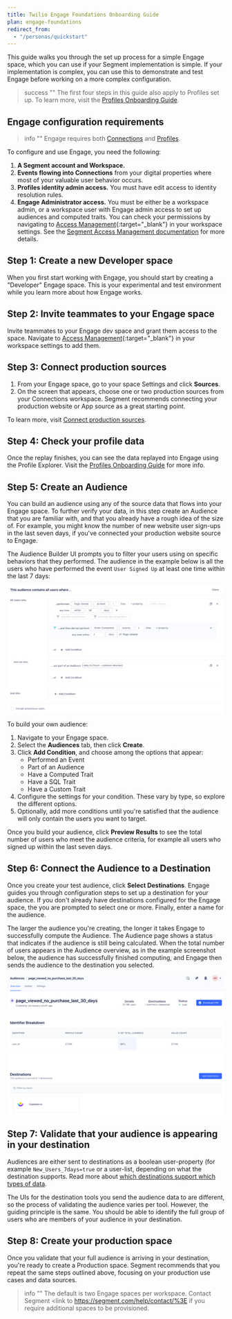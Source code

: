 ```yaml
---
title: Twilio Engage Foundations Onboarding Guide
plan: engage-foundations
redirect_from:
  - "/personas/quickstart"
---
```


This guide walks you through the set up process for a simple Engage space, which you can use if your Segment implementation is simple. If your implementation is complex, you can use this to demonstrate and test Engage before working on a more complex configuration.

> success ""
> The first four steps in this guide also apply to Profiles set up. To learn more, visit the [Profiles Onboarding Guide](/docs/profiles/quickstart).

## Engage configuration requirements
> info ""
> Engage requires both [Connections](/docs/connections/) and [Profiles](/docs/profiles/).

To configure and use Engage, you need the following:

1. **A Segment account and Workspace.**
2. **Events flowing into Connections** from your digital properties where most of your valuable user behavior occurs.
3. **Profiles identity admin access.** You must have edit access to identity resolution rules.
4. **Engage Administrator access.** You must be either be a workspace admin, or a workspace user with Engage admin access to set up audiences and computed traits. You can check your permissions by navigating to [Access Management](https://app.segment.com/goto-my-workspace/settings/access-management){:target="_blank"} in your workspace settings. See the [Segment Access Management documentation](/docs/segment-app/iam/) for more details.

## Step 1: Create a new Developer space

When you first start working with Engage, you should start by creating a "Developer" Engage space. This is your experimental and test environment while you learn more about how Engage works.

<!-- TODO: I can't see this in any of the spaces I'm an admin in
To create a Engage space:
1. In your Segment workspace, click **Engage** from the left-navigation.
2.  -->

## Step 2: Invite teammates to your Engage space

Invite teammates to your Engage dev space and grant them access to the space. Navigate to [Access Management](https://app.segment.com/goto-my-workspace/settings/access-management){:target="_blank"} in your workspace settings to add them.

<!-- TODO: actually add steps here -->

## Step 3: Connect production sources

1. From your Engage space, go to your space Settings and click **Sources**.
2. On the screen that appears, choose one or two production sources from your Connections workspace.
   Segment recommends connecting your production website or App source as a great starting point.

To learn more, visit [Connect production sources](/docs/profiles/quickstart/#step-3-connect-production-sources).

## Step 4: Check your profile data

Once the replay finishes, you can see the data replayed into Engage using the Profile Explorer. Visit the [Profiles Onboarding Guide](/docs/profiles/quickstart/#step-4-check-your-profile-data) for more info.

## Step 5: Create an Audience

You can build an audience using any of the source data that flows into your Engage space. To further verify your data, in this step create an Audience that you are familiar with, and that you already have a rough idea of the size of. For example, you might know the number of new website user sign-ups in the last seven days, if you've connected your production website source to Engage.

The Audience Builder UI prompts you to filter your users using on specific behaviors that they performed. The audience in the example below is all the users who have performed the event `User Signed Up` at least one time within the last 7 days:

![Example audience with users who have performed the User Signed Up event](images/pers-qs-config_audience.png)

To build your own audience:
1. Navigate to your Engage space.
2. Select the **Audiences** tab, then click **Create**.
3. Click **Add Condition**, and choose among the options that appear:
   - Performed an Event
   - Part of an Audience
   - Have a Computed Trait
   - Have a SQL Trait
   - Have a Custom Trait
4. Configure the settings for your condition. These vary by type, so explore the different options.
5. Optionally, add more conditions until you're satisfied that the audience will only contain the users you want to target.

Once you build your audience, click **Preview Results** to see the total number of users who meet the audience criteria, for example all users who signed up within the last seven days.


## Step 6:  Connect the Audience to a Destination

Once you create your test audience, click **Select Destinations**. Engage guides you through configuration steps to set up a destination for your audience. If you don't already have destinations configured for the Engage space, the you are prompted to select one or more. Finally, enter a name for the audience.

The larger the audience you're creating, the longer it takes Engage to successfully compute the Audience. The Audience page shows a status that indicates if the audience is still being calculated. When the total number of users appears in the Audience overview, as in the example screenshot below, the audience has successfully finished computing, and Engage then sends the audience to the destination you selected.


![Connect the audience to a destination](images/pers-qs-audience_dests.png)


## Step 7: Validate that your audience is appearing in your destination

Audiences are either sent to destinations as a boolean user-property (for example `New_Users_7days=true` or a user-list, depending on what the destination supports. Read more about [which destinations support which types of data](/docs/engage/using-engage-data/#engage-compatible-destinations-event-type).

The UIs for the destination tools you send the audience data to are different, so the process of validating the audience varies per tool. However, the guiding principle is the same. You should be able to identify the full group of users who are members of your audience in your destination.

## Step 8: Create your production space

Once you validate that your full audience is arriving in your destination, you're ready to create a Production space. Segment recommends that you repeat the same steps outlined above, focusing on your production use cases and data sources.

> info ""
> The default is two Engage spaces per workspace. Contact Segment <link to https://segment.com/help/contact/%3E if you require additional spaces to be provisioned.
